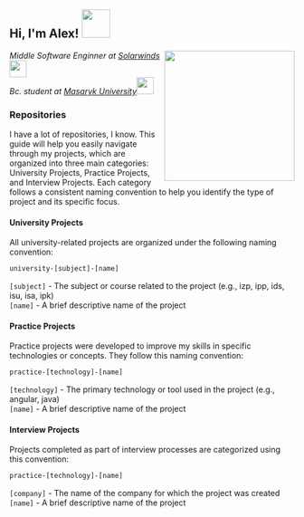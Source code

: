 <h2> Hi, I'm Alex! <img src="https://media.giphy.com/media/mGcNjsfWAjY5AEZNw6/giphy.gif" width="50"></h2>
<img align='right' src="https://media.giphy.com/media/M9gbBd9nbDrOTu1Mqx/giphy.gif" width="230">
<p><em>Middle Software Enginner at <a href="https://www.solarwinds.com/">Solarwinds</a><img src="https://media.giphy.com/media/WUlplcMpOCEmTGBtBW/giphy.gif" width="30"></br>Bc. student at <a href="https://www.fi.muni.cz/">Masaryk University</a><img src="https://media.giphy.com/media/fYSnHlufseco8Fh93Z/giphy.gif" width="30"> 
</em></p>

### Repositories

I have a lot of repositories, I know. This guide will help you easily navigate through my projects, which are organized into three main categories: University Projects, Practice Projects, and Interview Projects. Each category follows a consistent naming convention to help you identify the type of project and its specific focus.

#### University Projects

All university-related projects are organized under the following naming convention:

```bash
university-[subject]-[name]
```

`[subject]` - The subject or course related to the project (e.g., izp, ipp, ids, isu, isa, ipk) <br />
`[name]` - A brief descriptive name of the project

#### Practice Projects

Practice projects were developed to improve my skills in specific technologies or concepts. They follow this naming convention:

```bash
practice-[technology]-[name]
```

`[technology]` - The primary technology or tool used in the project (e.g., angular, java) <br />
`[name]` - A brief descriptive name of the project

#### Interview Projects

Projects completed as part of interview processes are categorized using this convention:
```bash
practice-[technology]-[name]
```

`[company]` - The name of the company for which the project was created <br />
`[name]` - A brief descriptive name of the project
